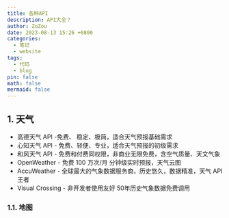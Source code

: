 ```yaml
---
title: 各种API
description: API大全？
author: ZoZou
date: 2023-08-13 15:26 +0800
categories:
  - 笔记
  - website
tags:
  - 代码
  - blog
pin: false
math: false
mermaid: false
---
```

## 1. 天气
- 高德天气 API -免费、 稳定、极简，适合天气预报基础需求
- 心知天气 API - 免费、轻便、专业，适合天气预报的初级需求
- 和风天气 API - 免费和付费同权限，非商业无限免费，含空气质量、天文气象
- OpenWeather - 免费 100 万次/月 分钟级实时预报，天气云图
- AccuWeather - 全球最大的气象数据服务商，历史悠久，数据精准，天气 API 王者
- Visual Crossing - 非开发者使用友好 50年历史气象数据免费调用

### 1.1. 地图
